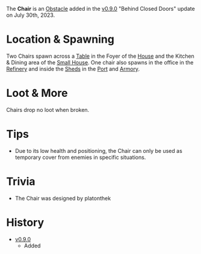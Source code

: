 The **Chair** is an [Obstacle](/obstacles) added in the [v0.9.0](https://github.com/HasangerGames/suroi/releases/tag/v0.9.0) "Behind Closed Doors" update on July 30th, 2023.

# Location & Spawning

Two Chairs spawn across a [Table](/obstacles/table) in the Foyer of the [House](/buildings/house) and the Kitchen & Dining area of the [Small House](/buildings/small_house). One chair also spawns in the office in the [Refinery](/buildings/refinery) and inside the [Sheds](/buildings/port_shed) in the [Port](/buildings/port) and [Armory](/buildings/armory).

# Loot & More

Chairs drop no loot when broken.

# Tips

- Due to its low health and positioning, the Chair can only be used as temporary cover from enemies in specific situations.

# Trivia

- The Chair was designed by platonthek

# History

- [v0.9.0](https://github.com/HasangerGames/suroi/releases/tag/v0.9.0)
  - Added

